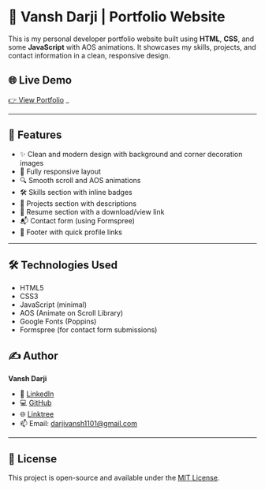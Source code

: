 
# 🚀 Vansh Darji | Portfolio Website

This is my personal developer portfolio website built using **HTML**, **CSS**, and some **JavaScript** with AOS animations. It showcases my skills, projects, and contact information in a clean, responsive design.

## 🌐 Live Demo
[👉 View Portfolio](https://your-github-username.github.io/portfolio)  _

---

## 📌 Features

- ✨ Clean and modern design with background and corner decoration images
- 📱 Fully responsive layout
- 🔍 Smooth scroll and AOS animations
- 🛠 Skills section with inline badges
- 📂 Projects section with descriptions
- 📄 Resume section with a download/view link
- 📬 Contact form (using Formspree)
- 🔗 Footer with quick profile links

---

## 🛠 Technologies Used

- HTML5
- CSS3
- JavaScript (minimal)
- AOS (Animate on Scroll Library)
- Google Fonts (Poppins)
- Formspree (for contact form submissions)


## ✍️ Author

**Vansh Darji**  
- 💼 [LinkedIn](https://linkedin.com/in/vansh-darji-37343b2a4)  
- 💻 [GitHub](https://github.com/vansh-1101)  
- 🌐 [Linktree](https://linktr.ee/vanshdarji)  
- 📫 Email: darjivansh1101@gmail.com

---

## 📄 License

This project is open-source and available under the [MIT License](LICENSE).
